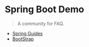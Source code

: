 # Spring Boot Demo
> A community for FAQ.

- [Spring Guides](https://spring.io/guides)
- [BootStrap](https://v3.bootcss.com/getting-started/)